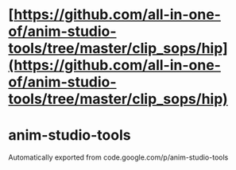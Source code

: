 # [https://github.com/all-in-one-of/anim-studio-tools/tree/master/clip_sops/hip](https://github.com/all-in-one-of/anim-studio-tools/tree/master/clip_sops/hip)
# anim-studio-tools
Automatically exported from code.google.com/p/anim-studio-tools
